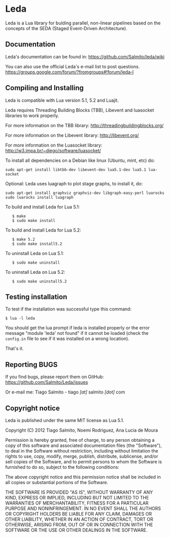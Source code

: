 # Leda
Leda is a Lua library for bulding parallel, non-linear pipelines based on the concepts of the SEDA (Staged Event-Driven Architecture).

## Documentation

Leda's documentation can be found in: https://github.com/Salmito/leda/wiki

You can also use the official Leda's e-mail list to post questions.
https://groups.google.com/forum/?fromgroups#!forum/leda-l

## Compiling and Installing
Leda is compatible with Lua version 5.1, 5.2 and Luajit.

Leda requires Threading Building Blocks (TBB), Libevent and luasocket libraries to work properly.

For more information on the TBB library: http://threadingbuildingblocks.org/

For more information on the Libevent library: http://libevent.org/

For more information on the Luasocket library: http://w3.impa.br/~diego/software/luasocket/

To install all dependencies on a Debian like linux (Ubuntu, mint, etc) do: 
```
sudo apt-get install libtbb-dev libevent-dev lua5.1-dev lua5.1 lua-socket
```

Optional: Leda uses luagraph to plot stage graphs, to install it, do:

```
sudo apt-get install graphviz graphviz-dev libgraph-easy-perl luarocks
sudo luarocks install luagraph
```

To build and install Leda for Lua 5.1:
```
   $ make
   $ sudo make install
```

To build and install Leda for Lua 5.2:
```
   $ make 5.2
   $ sudo make install5.2
```

To uninstall Leda on Lua 5.1:
```
   $ sudo make uninstall
```

To uninstall Leda on Lua 5.2:
```
   $ sudo make uninstall5.2
```

## Testing installation
To test if the installation was successful type this command:

```
$ lua -l leda
```

You should get the lua prompt if leda is installed properly or the error message "module 'leda' not found"  if it cannot be loaded (check the ```config.in``` file to see if it was installed on a wrong location).

That's it.

## Reporting BUGS
If you find bugs, please report them on GitHub: https://github.com/Salmito/Leda/issues

Or e-mail me: Tiago Salmito - tiago _[at]_ salmito _[dot]_ com
## Copyright notice
Leda is published under the same MIT license as Lua 5.1.

Copyright (C) 2012 Tiago Salmito, Noemi Rodriguez, Ana Lucia de Moura

Permission is hereby granted, free of charge, to any person obtaining a copy
of this software and associated documentation files (the "Software"), to deal
in the Software without restriction, including without limitation the rights
to use, copy, modify, merge, publish, distribute, sublicense, and/or sell
copies of the Software, and to permit persons to whom the Software is
furnished to do so, subject to the following conditions:

The above copyright notice and this permission notice shall be included in
all copies or substantial portions of the Software.

THE SOFTWARE IS PROVIDED "AS IS", WITHOUT WARRANTY OF ANY KIND, EXPRESS OR
IMPLIED, INCLUDING BUT NOT LIMITED TO THE WARRANTIES OF MERCHANTABILITY,
FITNESS FOR A PARTICULAR PURPOSE AND NONINFRINGEMENT.  IN NO EVENT SHALL THE
AUTHORS OR COPYRIGHT HOLDERS BE LIABLE FOR ANY CLAIM, DAMAGES OR OTHER
LIABILITY, WHETHER IN AN ACTION OF CONTRACT, TORT OR OTHERWISE, ARISING FROM,
OUT OF OR IN CONNECTION WITH THE SOFTWARE OR THE USE OR OTHER DEALINGS IN
THE SOFTWARE.
